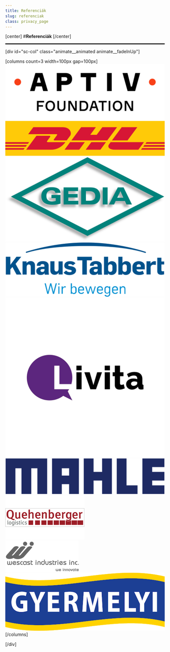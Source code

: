 ```yaml
---
title: Referenciák
slug: referenciak
class: privacy_page
---
```

[center]
#**Referenciák**
[/center]
<hr style="border: 1px solid black;"/>

[div id="sc-col" class="animate__animated animate__fadeInUp"]

[columns count=3 width=100px gap=100px]
![Aptiv](Aptiv.png?resize=250,150&classes=col,col,wobble-vertical-on-hover "Aptiv")  
![DHL](DHL.png?resize=250,150&classes=col,wobble-vertical-on-hover "DHL")  
![Gedia](Gedia.png?resize=250,150&classes=col,wobble-vertical-on-hover "Gedia")  
![Knaus](Knaus.png?resize=250,150&classes=col,wobble-vertical-on-hover "KnausTabbert")  
![Livita](Livita.jpg?resize=250,150&classes=col,wobble-vertical-on-hover "Livita")  
![Mahle](Mahle.png?resize=250,150&classes=col,wobble-vertical-on-hover "Mahle")  
![Quehenberger](Quehenberger.png?resize=250,150&classes=col,wobble-vertical-on-hover "Quehenberger")  
![Wescast](Wescast.png?resize=250,150&classes=col,wobble-vertical-on-hover "Wescast")  
![Gyermelyi](Gyermelyi.png?resize=250,150&classes=col,wobble-vertical-on-hover "Gyermelyi")  
[/columns]

[/div]
